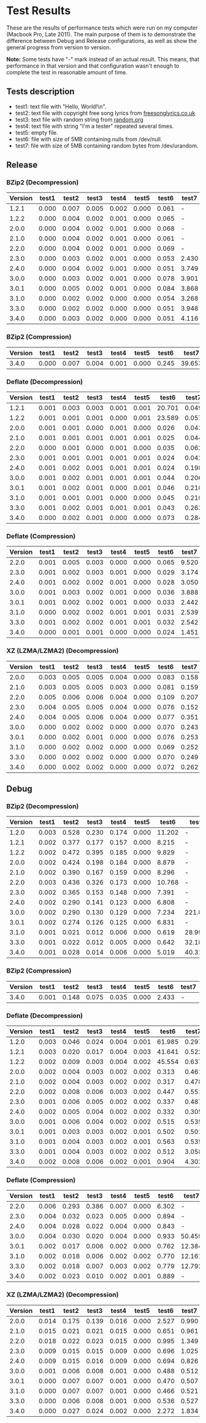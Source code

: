 # Test Results

These are the results of performance tests which were run on my computer (Macbook Pro, Late 2011).
The main purpose of them is to demonstrate the difference between Debug and Release configurations,
as well as show the general progress from version to version.

__Note:__ Some tests have "-" mark instead of an actual result.
This means, that performance in that version and that configuration wasn't enough
to complete the test in reasonable amount of time.

## Tests description

- test1: text file with "Hello, World!\n".
- test2: text file with copyright free song lyrics from
    [freesonglyrics.co.uk](http://www.freesonglyrics.co.uk/lyrics13.html)
- test3: text file with random string from [random.org](https://www.random.org/strings/)
- test4: text file with string "I'm a tester" repeated several times.
- test5: empty file.
- test6: file with size of 5MB containing nulls from /dev/null.
- test7: file with size of 5MB containing random bytes from /dev/urandom.

## Release

### BZip2 (Decompression)

|Version|test1|test2|test3|test4|test5|test6|test7|
|---|---|---|---|---|---|---|---|
|1.2.1|0.000|0.007|0.005|0.002|0.000|0.061|-|
|1.2.2|0.000|0.004|0.002|0.001|0.000|0.065|-|
|2.0.0|0.000|0.004|0.002|0.001|0.000|0.068|-|
|2.1.0|0.000|0.004|0.002|0.001|0.000|0.061|-|
|2.2.0|0.000|0.004|0.002|0.001|0.000|0.069|-|
|2.3.0|0.000|0.003|0.002|0.001|0.000|0.053|2.430|
|2.4.0|0.000|0.004|0.002|0.001|0.000|0.051|3.749|
|3.0.0|0.000|0.003|0.002|0.001|0.000|0.078|3.901|
|3.0.1|0.000|0.005|0.002|0.001|0.000|0.084|3.868|
|3.1.0|0.000|0.002|0.002|0.000|0.000|0.054|3.268|
|3.3.0|0.000|0.002|0.002|0.000|0.000|0.051|3.948|
|3.4.0|0.000|0.003|0.002|0.000|0.000|0.051|4.116|

### BZip2 (Compression)

|Version|test1|test2|test3|test4|test5|test6|test7|
|---|---|---|---|---|---|---|---|
|3.4.0|0.000|0.007|0.004|0.001|0.000|0.245|39.653|

### Deflate (Decompression)

|Version|test1|test2|test3|test4|test5|test6|test7|
|---|---|---|---|---|---|---|---|
|1.2.1|0.001|0.003|0.003|0.001|0.001|20.701|0.049|
|1.2.2|0.001|0.001|0.001|0.000|0.001|23.589|0.057|
|2.0.0|0.001|0.001|0.000|0.001|0.000|0.026|0.043|
|2.1.0|0.001|0.001|0.001|0.001|0.001|0.025|0.044|
|2.2.0|0.000|0.001|0.000|0.001|0.000|0.035|0.062|
|2.3.0|0.001|0.001|0.001|0.001|0.001|0.024|0.042|
|2.4.0|0.001|0.002|0.001|0.001|0.001|0.024|0.198|
|3.0.0|0.001|0.002|0.001|0.001|0.001|0.044|0.206|
|3.0.1|0.001|0.002|0.001|0.000|0.001|0.046|0.210|
|3.1.0|0.001|0.001|0.001|0.000|0.000|0.045|0.210|
|3.3.0|0.001|0.002|0.001|0.001|0.001|0.043|0.263|
|3.4.0|0.000|0.002|0.001|0.000|0.000|0.073|0.284|

### Deflate (Compression)

|Version|test1|test2|test3|test4|test5|test6|test7|
|---|---|---|---|---|---|---|---|
|2.2.0|0.001|0.005|0.003|0.000|0.000|0.065|9.520|
|2.3.0|0.001|0.002|0.003|0.001|0.000|0.029|3.174|
|2.4.0|0.001|0.002|0.002|0.001|0.000|0.028|3.050|
|3.0.0|0.001|0.003|0.002|0.001|0.000|0.036|3.888|
|3.0.1|0.001|0.002|0.002|0.001|0.000|0.033|2.442|
|3.1.0|0.000|0.002|0.002|0.001|0.001|0.031|2.539|
|3.3.0|0.001|0.002|0.002|0.001|0.001|0.032|2.542|
|3.4.0|0.000|0.001|0.001|0.000|0.000|0.024|1.451|

### XZ (LZMA/LZMA2) (Decompression)

|Version|test1|test2|test3|test4|test5|test6|test7|
|---|---|---|---|---|---|---|---|
|2.0.0|0.003|0.005|0.005|0.004|0.000|0.083|0.158|
|2.1.0|0.003|0.005|0.005|0.003|0.000|0.081|0.159|
|2.2.0|0.005|0.006|0.006|0.004|0.000|0.109|0.207|
|2.3.0|0.004|0.005|0.005|0.004|0.000|0.076|0.152|
|2.4.0|0.004|0.005|0.006|0.004|0.000|0.077|0.351|
|3.0.0|0.000|0.002|0.002|0.000|0.000|0.070|0.243|
|3.0.1|0.000|0.002|0.001|0.000|0.000|0.076|0.253|
|3.1.0|0.000|0.002|0.002|0.000|0.000|0.069|0.252|
|3.3.0|0.000|0.002|0.002|0.000|0.000|0.070|0.249|
|3.4.0|0.000|0.002|0.002|0.000|0.000|0.072|0.262|

## Debug

### BZip2 (Decompression)

|Version|test1|test2|test3|test4|test5|test6|test7|
|---|---|---|---|---|---|---|---|
|1.2.0|0.003|0.528|0.230|0.174|0.000|11.202|-|
|1.2.1|0.002|0.377|0.177|0.157|0.000|8.215|-|
|1.2.2|0.002|0.472|0.395|0.185|0.000|9.829|-|
|2.0.0|0.002|0.424|0.198|0.184|0.000|8.879|-|
|2.1.0|0.002|0.390|0.167|0.159|0.000|8.296|-|
|2.2.0|0.003|0.436|0.326|0.173|0.000|10.768|-|
|2.3.0|0.002|0.365|0.153|0.148|0.000|7.391|-|
|2.4.0|0.002|0.290|0.141|0.123|0.000|6.808|-|
|3.0.0|0.002|0.290|0.130|0.129|0.000|7.234|221.061|
|3.0.1|0.002|0.274|0.126|0.125|0.000|6.831|-|
|3.1.0|0.001|0.021|0.012|0.006|0.000|0.619|28.992|
|3.3.0|0.001|0.022|0.012|0.005|0.000|0.642|32.183|
|3.4.0|0.001|0.028|0.014|0.006|0.000|5.019|40.314|

### BZip2 (Compression)

|Version|test1|test2|test3|test4|test5|test6|test7|
|---|---|---|---|---|---|---|---|
|3.4.0|0.001|0.148|0.075|0.035|0.000|2.433|-|

### Deflate (Decompression)

|Version|test1|test2|test3|test4|test5|test6|test7|
|---|---|---|---|---|---|---|---|
|1.2.0|0.003|0.046|0.024|0.004|0.001|61.985|0.297|
|1.2.1|0.003|0.020|0.017|0.004|0.003|41.641|0.522|
|1.2.2|0.002|0.009|0.003|0.004|0.002|45.554|0.637|
|2.0.0|0.002|0.004|0.003|0.002|0.002|0.313|0.461|
|2.1.0|0.002|0.004|0.003|0.002|0.002|0.317|0.478|
|2.2.0|0.002|0.008|0.006|0.003|0.002|0.447|0.551|
|2.3.0|0.001|0.006|0.005|0.002|0.002|0.337|0.487|
|2.4.0|0.002|0.005|0.004|0.002|0.002|0.332|0.305|
|3.0.0|0.001|0.006|0.004|0.002|0.002|0.515|0.535|
|3.0.1|0.001|0.003|0.003|0.002|0.001|0.502|0.501|
|3.1.0|0.001|0.004|0.003|0.002|0.001|0.563|0.535|
|3.3.0|0.001|0.004|0.003|0.002|0.002|0.512|3.058|
|3.4.0|0.002|0.008|0.006|0.002|0.001|0.904|4.303|

### Deflate (Compression)

|Version|test1|test2|test3|test4|test5|test6|test7|
|---|---|---|---|---|---|---|---|
|2.2.0|0.006|0.293|0.386|0.007|0.000|6.302|-|
|2.3.0|0.004|0.032|0.023|0.005|0.000|0.894|-|
|2.4.0|0.004|0.028|0.022|0.004|0.000|0.843|-|
|3.0.0|0.004|0.030|0.020|0.004|0.000|0.933|50.459|
|3.0.1|0.002|0.017|0.006|0.002|0.000|0.762|12.384|
|3.1.0|0.002|0.018|0.006|0.002|0.002|0.770|12.161|
|3.3.0|0.002|0.018|0.007|0.003|0.002|0.779|12.792|
|3.4.0|0.002|0.023|0.010|0.002|0.001|0.889|-|

### XZ (LZMA/LZMA2) (Decompression)

|Version|test1|test2|test3|test4|test5|test6|test7|
|---|---|---|---|---|---|---|---|
|2.0.0|0.014|0.175|0.139|0.016|0.000|2.527|0.990|
|2.1.0|0.015|0.021|0.021|0.015|0.000|0.651|0.961|
|2.2.0|0.018|0.022|0.023|0.015|0.000|0.995|1.349|
|2.3.0|0.009|0.015|0.015|0.009|0.000|0.696|1.025|
|2.4.0|0.009|0.015|0.016|0.009|0.000|0.694|0.826|
|3.0.0|0.001|0.006|0.008|0.001|0.000|0.488|0.512|
|3.0.1|0.000|0.007|0.007|0.001|0.000|0.470|0.507|
|3.1.0|0.000|0.007|0.007|0.001|0.000|0.466|0.521|
|3.3.0|0.000|0.006|0.008|0.001|0.000|0.536|0.527|
|3.4.0|0.000|0.027|0.024|0.002|0.000|2.272|1.834|
